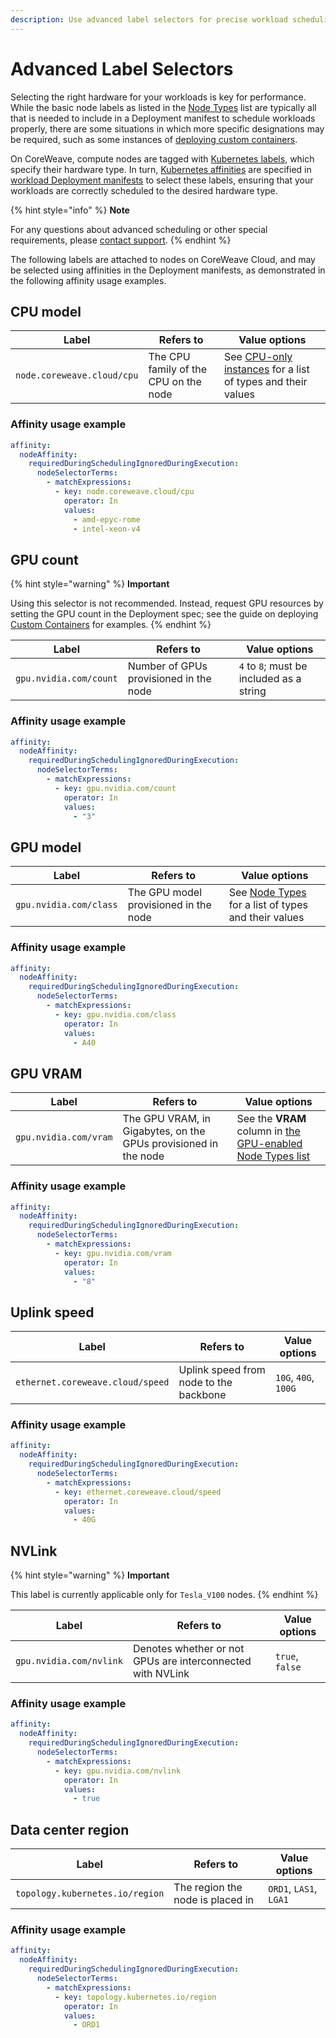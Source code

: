 ```yaml
---
description: Use advanced label selectors for precise workload scheduling
---
```


# Advanced Label Selectors

Selecting the right hardware for your workloads is key for performance. While the basic node labels as listed in the [Node Types](node-types.md#requesting-compute-in-kubernetes) list are typically all that is needed to include in a Deployment manifest to schedule workloads properly, there are some situations in which more specific designations may be required, such as some instances of [deploying custom containers](../docs/coreweave-kubernetes/custom-containers.md).

On CoreWeave, compute nodes are tagged with [Kubernetes labels](https://kubernetes.io/docs/concepts/overview/working-with-objects/labels/), which specify their hardware type. In turn, [Kubernetes affinities](https://kubernetes.io/docs/concepts/configuration/assign-pod-node/#affinity-and-anti-affinity) are specified in [workload Deployment manifests](https://kubernetes.io/docs/concepts/workloads/controllers/deployment/) to select these labels, ensuring that your workloads are correctly scheduled to the desired hardware type.

{% hint style="info" %}
**Note**

For any questions about advanced scheduling or other special requirements, please [contact support](mailto:%20cloud.support@coreweave.com).
{% endhint %}

The following labels are attached to nodes on CoreWeave Cloud, and may be selected using affinities in the Deployment manifests, as demonstrated in the following affinity usage examples.

## CPU model

| Label                      | Refers to                             | Value options                                                                                 |
| -------------------------- | ------------------------------------- | --------------------------------------------------------------------------------------------- |
| `node.coreweave.cloud/cpu` | The CPU family of the CPU on the node | See [CPU-only instances](node-types.md#cpu-availability) for a list of types and their values |

### Affinity usage example

```yaml
affinity:
  nodeAffinity:
    requiredDuringSchedulingIgnoredDuringExecution:
      nodeSelectorTerms:
        - matchExpressions:
          - key: node.coreweave.cloud/cpu
            operator: In
            values:
              - amd-epyc-rome
              - intel-xeon-v4
```

## GPU count

{% hint style="warning" %}
**Important**

Using this selector is not recommended. Instead, request GPU resources by setting the GPU count in the Deployment spec; see the guide on deploying [Custom Containers](../docs/coreweave-kubernetes/custom-containers.md#define-the-applications-resources) for examples.
{% endhint %}

| Label                  | Refers to                              | Value options                            |
| ---------------------- | -------------------------------------- | ---------------------------------------- |
| `gpu.nvidia.com/count` | Number of GPUs provisioned in the node | `4` to `8`; must be included as a string |

### Affinity usage example

```yaml
affinity:
  nodeAffinity:
    requiredDuringSchedulingIgnoredDuringExecution:
      nodeSelectorTerms:
        - matchExpressions:
          - key: gpu.nvidia.com/count
            operator: In
            values:
              - "3"
```

## GPU model

| Label                  | Refers to                             | Value options                                                                               |
| ---------------------- | ------------------------------------- | ------------------------------------------------------------------------------------------- |
| `gpu.nvidia.com/class` | The GPU model provisioned in the node | See [Node Types](node-types.md#component-availability) for a list of types and their values |

### Affinity usage example

```yaml
affinity:
  nodeAffinity:
    requiredDuringSchedulingIgnoredDuringExecution:
      nodeSelectorTerms:
        - matchExpressions:
          - key: gpu.nvidia.com/class
            operator: In
            values:
              - A40
```

## GPU VRAM

| Label                 | Refers to                                                       | Value options                                                                                      |
| --------------------- | --------------------------------------------------------------- | -------------------------------------------------------------------------------------------------- |
| `gpu.nvidia.com/vram` | The GPU VRAM, in Gigabytes, on the GPUs provisioned in the node | See the **VRAM** column in [the GPU-enabled Node Types list](node-types.md#component-availability) |

### Affinity usage example

```yaml
affinity:
  nodeAffinity:
    requiredDuringSchedulingIgnoredDuringExecution:
      nodeSelectorTerms:
        - matchExpressions:
          - key: gpu.nvidia.com/vram
            operator: In
            values:
              - "8"
```

## Uplink speed

| Label                            | Refers to                              | Value options        |
| -------------------------------- | -------------------------------------- | -------------------- |
| `ethernet.coreweave.cloud/speed` | Uplink speed from node to the backbone | `10G`, `40G`, `100G` |

### Affinity usage example

```yaml
affinity:
  nodeAffinity:
    requiredDuringSchedulingIgnoredDuringExecution:
      nodeSelectorTerms:
        - matchExpressions:
          - key: ethernet.coreweave.cloud/speed
            operator: In
            values:
              - 40G
```

## NVLink

{% hint style="warning" %}
**Important**

This label is currently applicable only for `Tesla_V100` nodes.
{% endhint %}

| Label                   | Refers to                                                  | Value options   |
| ----------------------- | ---------------------------------------------------------- | --------------- |
| `gpu.nvidia.com/nvlink` | Denotes whether or not GPUs are interconnected with NVLink | `true`, `false` |

### Affinity usage example

```yaml
affinity:
  nodeAffinity:
    requiredDuringSchedulingIgnoredDuringExecution:
      nodeSelectorTerms:
        - matchExpressions:
          - key: gpu.nvidia.com/nvlink
            operator: In
            values:
              - true
```

## Data center region

| Label                           | Refers to                        | Value options          |
| ------------------------------- | -------------------------------- | ---------------------- |
| `topology.kubernetes.io/region` | The region the node is placed in | `ORD1`, `LAS1`, `LGA1` |

### Affinity usage example

```yaml
affinity:
  nodeAffinity:
    requiredDuringSchedulingIgnoredDuringExecution:
      nodeSelectorTerms:
        - matchExpressions:
          - key: topology.kubernetes.io/region
            operator: In
            values:
              - ORD1
```
